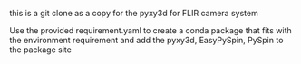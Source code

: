 this is a git clone as a copy for the pyxy3d for FLIR camera system

Use the provided requirement.yaml to create a conda package that fits with the
environment requirement and add the pyxy3d, EasyPySpin, PySpin to the package site
